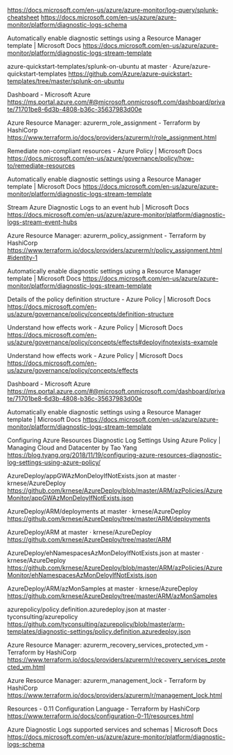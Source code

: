 https://docs.microsoft.com/en-us/azure/azure-monitor/log-query/splunk-cheatsheet
https://docs.microsoft.com/en-us/azure/azure-monitor/platform/diagnostic-logs-schema

Automatically enable diagnostic settings using a Resource Manager template | Microsoft Docs
https://docs.microsoft.com/en-us/azure/azure-monitor/platform/diagnostic-logs-stream-template

azure-quickstart-templates/splunk-on-ubuntu at master · Azure/azure-quickstart-templates
https://github.com/Azure/azure-quickstart-templates/tree/master/splunk-on-ubuntu

Dashboard - Microsoft Azure
https://ms.portal.azure.com/#@microsoft.onmicrosoft.com/dashboard/private/71701be8-6d3b-4808-b36c-35637983d00e

Azure Resource Manager: azurerm_role_assignment - Terraform by HashiCorp
https://www.terraform.io/docs/providers/azurerm/r/role_assignment.html

Remediate non-compliant resources - Azure Policy | Microsoft Docs
https://docs.microsoft.com/en-us/azure/governance/policy/how-to/remediate-resources

Automatically enable diagnostic settings using a Resource Manager template | Microsoft Docs
https://docs.microsoft.com/en-us/azure/azure-monitor/platform/diagnostic-logs-stream-template

Stream Azure Diagnostic Logs to an event hub | Microsoft Docs
https://docs.microsoft.com/en-us/azure/azure-monitor/platform/diagnostic-logs-stream-event-hubs

Azure Resource Manager: azurerm_policy_assignment - Terraform by HashiCorp
https://www.terraform.io/docs/providers/azurerm/r/policy_assignment.html#identity-1

Automatically enable diagnostic settings using a Resource Manager template | Microsoft Docs
https://docs.microsoft.com/en-us/azure/azure-monitor/platform/diagnostic-logs-stream-template

Details of the policy definition structure - Azure Policy | Microsoft Docs
https://docs.microsoft.com/en-us/azure/governance/policy/concepts/definition-structure

Understand how effects work - Azure Policy | Microsoft Docs
https://docs.microsoft.com/en-us/azure/governance/policy/concepts/effects#deployifnotexists-example

Understand how effects work - Azure Policy | Microsoft Docs
https://docs.microsoft.com/en-us/azure/governance/policy/concepts/effects

Dashboard - Microsoft Azure
https://ms.portal.azure.com/#@microsoft.onmicrosoft.com/dashboard/private/71701be8-6d3b-4808-b36c-35637983d00e

Automatically enable diagnostic settings using a Resource Manager template | Microsoft Docs
https://docs.microsoft.com/en-us/azure/azure-monitor/platform/diagnostic-logs-stream-template

Configuring Azure Resources Diagnostic Log Settings Using Azure Policy | Managing Cloud and Datacenter by Tao Yang
https://blog.tyang.org/2018/11/19/configuring-azure-resources-diagnostic-log-settings-using-azure-policy/

AzureDeploy/appGWAzMonDeloyIfNotExists.json at master · krnese/AzureDeploy
https://github.com/krnese/AzureDeploy/blob/master/ARM/azPolicies/AzureMonitor/appGWAzMonDeloyIfNotExists.json

AzureDeploy/ARM/deployments at master · krnese/AzureDeploy
https://github.com/krnese/AzureDeploy/tree/master/ARM/deployments

AzureDeploy/ARM at master · krnese/AzureDeploy
https://github.com/krnese/AzureDeploy/tree/master/ARM

AzureDeploy/ehNamespacesAzMonDeloyIfNotExists.json at master · krnese/AzureDeploy
https://github.com/krnese/AzureDeploy/blob/master/ARM/azPolicies/AzureMonitor/ehNamespacesAzMonDeloyIfNotExists.json

AzureDeploy/ARM/azMonSamples at master · krnese/AzureDeploy
https://github.com/krnese/AzureDeploy/tree/master/ARM/azMonSamples

azurepolicy/policy.definition.azuredeploy.json at master · tyconsulting/azurepolicy
https://github.com/tyconsulting/azurepolicy/blob/master/arm-templates/diagnostic-settings/policy.definition.azuredeploy.json

Azure Resource Manager: azurerm_recovery_services_protected_vm - Terraform by HashiCorp
https://www.terraform.io/docs/providers/azurerm/r/recovery_services_protected_vm.html

Azure Resource Manager: azurerm_management_lock - Terraform by HashiCorp
https://www.terraform.io/docs/providers/azurerm/r/management_lock.html

Resources - 0.11 Configuration Language - Terraform by HashiCorp
https://www.terraform.io/docs/configuration-0-11/resources.html

Azure Diagnostic Logs supported services and schemas | Microsoft Docs
https://docs.microsoft.com/en-us/azure/azure-monitor/platform/diagnostic-logs-schema
